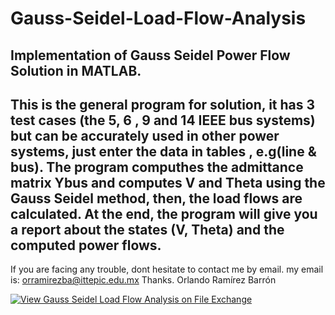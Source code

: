 # Gauss-Seidel-Load-Flow-Analysis
Implementation of Gauss Seidel Power Flow Solution in MATLAB.  
--------------------------------------------------------------------------------------------------------------------------------------------------------------
This is the general program for solution, it has 3 test cases (the 5, 6 , 9 and 14 IEEE bus systems) but can be accurately used in other power systems,  just enter the data in tables , e.g(line &amp; bus). The program computhes the admittance matrix Ybus and computes V and Theta using the Gauss Seidel method, then, the load flows are calculated. At the end, the program will give you a report about the states (V, Theta) and the computed power flows.
--------------------------------------------------------------------------------------------------------------------------------------------------------------
If you are facing any trouble, dont hesitate to contact me by email. my email is: orramirezba@ittepic.edu.mx Thanks.  Orlando Ramírez Barrón


[![View Gauss Seidel Load Flow Analysis on File Exchange](https://www.mathworks.com/matlabcentral/images/matlab-file-exchange.svg)](https://la.mathworks.com/matlabcentral/fileexchange/69869-gauss-seidel-load-flow-analysis)

